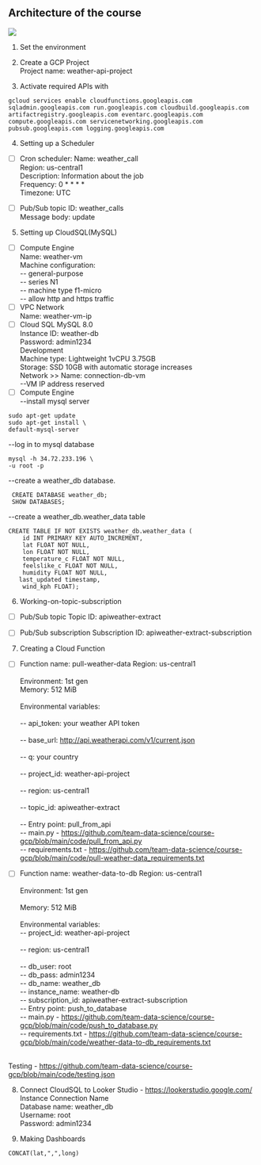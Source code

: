 ## Architecture of the course
<img src="https://github.com/team-data-science/course-gcp/blob/main/images/Architecture.png">


1. Set the environment
   
2. Create a GCP Project
<br/>Project name: weather-api-project

3. Activate required APIs with
```
gcloud services enable cloudfunctions.googleapis.com sqladmin.googleapis.com run.googleapis.com cloudbuild.googleapis.com artifactregistry.googleapis.com eventarc.googleapis.com compute.googleapis.com servicenetworking.googleapis.com pubsub.googleapis.com logging.googleapis.com
```
4. Setting up a Scheduler
- [ ] Cron scheduler:
Name: weather_call<br/> 
Region: us-central1<br/> 
Description: Information about the job<br/> 
Frequency: 0 * * * *<br/> 
Timezone: UTC<br/> 

- [ ] Pub/Sub topic ID: weather_calls<br/>
Message body: update<br/>

5. Setting up CloudSQL(MySQL)
- [ ] Compute Engine  
Name: weather-vm<br/>
Machine configuration:<br/>
  -- general-purpose<br/>
  -- series N1<br/>
  -- machine type f1-micro<br/>
  -- allow http and https traffic<br/>
 - [ ] VPC Network  
Name: weather-vm-ip<br/>
 - [ ] Cloud SQL
MySQL 8.0<br/>
Instance ID: weather-db<br/>
Password: admin1234<br/>
Development<br/>
Machine type: Lightweight 1vCPU 3.75GB<br/>
Storage: SSD 10GB with automatic storage increases<br/>
Network >> Name: connection-db-vm<br/>
--VM IP address reserved<br/>
- [ ] Compute Engine  
--install mysql server<br/>
```
sudo apt-get update
sudo apt-get install \
default-mysql-server
```
--log in to mysql database<br/>
```
mysql -h 34.72.233.196 \
-u root -p
```
--create a weather_db database.<br/>
```
 CREATE DATABASE weather_db;
 SHOW DATABASES; 
```
--create a weather_db.weather_data table<br/>
```
CREATE TABLE IF NOT EXISTS weather_db.weather_data (
  	id INT PRIMARY KEY AUTO_INCREMENT,
  	lat FLOAT NOT NULL,
  	lon FLOAT NOT NULL,
  	temperature_c FLOAT NOT NULL,
  	feelslike_c FLOAT NOT NULL,
  	humidity FLOAT NOT NULL,
   last_updated timestamp,
  	wind_kph FLOAT);
```

6. Working-on-topic-subscription  
- [ ] Pub/Sub topic
Topic ID: apiweather-extract<br/>

- [ ] Pub/Sub subscription
Subscription ID: apiweather-extract-subscription<br/>

7. Creating a Cloud Function
- [ ] Function name: pull-weather-data
Region: us-central1<br/>  
Environment: 1st gen<br/>
Memory: 512 MiB<br/>  
Environmental variables:<br/>  
   -- api_token: your weather API token<br/>   
   -- base_url: http://api.weatherapi.com/v1/current.json<br/>   
   -- q: your country<br/>   
   -- project_id: weather-api-project<br/>   
   -- region: us-central1<br/>   
   -- topic_id: apiweather-extract<br/>   
         -- Entry point: pull_from_api<br/> 
         -- main.py - https://github.com/team-data-science/course-gcp/blob/main/code/pull_from_api.py<br/> 
         -- requirements.txt - https://github.com/team-data-science/course-gcp/blob/main/code/pull-weather-data_requirements.txt

- [ ] Function name: weather-data-to-db
Region: us-central1<br/>  
Environment: 1st gen<br/>  
Memory: 512 MiB<br/>  
Environmental variables:<br/> 
   -- project_id: weather-api-project<br/>   
   -- region: us-central1<br/>  
   -- db_user: root<br/> 
   -- db_pass: admin1234<br/> 
   -- db_name: weather_db<br/> 
   -- instance_name: weather-db<br/> 
   -- subscription_id: apiweather-extract-subscription<br/> 
         -- Entry point: push_to_database<br/> 
         -- main.py - https://github.com/team-data-science/course-gcp/blob/main/code/push_to_database.py<br/> 
         -- requirements.txt - https://github.com/team-data-science/course-gcp/blob/main/code/weather-data-to-db_requirements.txt<br/> 

<br/> Testing - https://github.com/team-data-science/course-gcp/blob/main/code/testing.json

8. Connect CloudSQL to Looker Studio - https://lookerstudio.google.com/
Instance Connection Name<br/>
Database name: weather_db<br/>
Username: root<br/>
Password: admin1234<br/>

9. Making Dashboards
```
CONCAT(lat,",",long)
```
